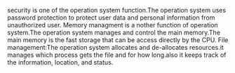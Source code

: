 security is one of the operation system function.The operation system uses password protection to protect user data and personal information from unauthorized user. 
Memory managment is a nother function of operation system.The operation system manages and control the main memory.The main memory is the fast storage that can be access directly by the CPU.
File management:The operation system allocates and de-allocates resources.it manages which process gets the file and for how long.also it keeps track of the information, location, and status.
